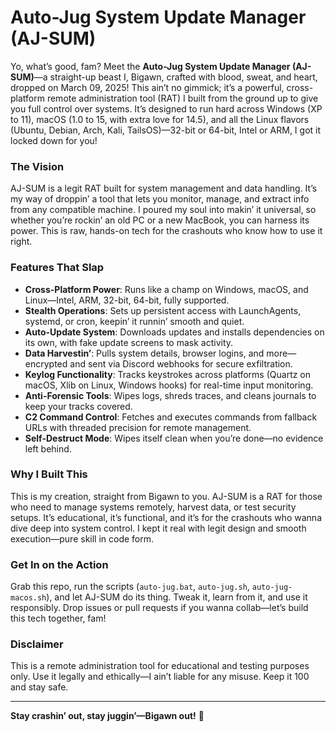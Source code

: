 # Auto-Jug System Update Manager (AJ-SUM)

Yo, what’s good, fam? Meet the **Auto-Jug System Update Manager (AJ-SUM)**—a straight-up beast I, Bigawn, crafted with blood, sweat, and heart, dropped on March 09, 2025! This ain’t no gimmick; it’s a powerful, cross-platform remote administration tool (RAT) I built from the ground up to give you full control over systems. It’s designed to run hard across Windows (XP to 11), macOS (1.0 to 15, with extra love for 14.5), and all the Linux flavors (Ubuntu, Debian, Arch, Kali, TailsOS)—32-bit or 64-bit, Intel or ARM, I got it locked down for you!

### The Vision
AJ-SUM is a legit RAT built for system management and data handling. It’s my way of droppin’ a tool that lets you monitor, manage, and extract info from any compatible machine. I poured my soul into makin’ it universal, so whether you’re rockin’ an old PC or a new MacBook, you can harness its power. This is raw, hands-on tech for the crashouts who know how to use it right.

### Features That Slap
- **Cross-Platform Power**: Runs like a champ on Windows, macOS, and Linux—Intel, ARM, 32-bit, 64-bit, fully supported.
- **Stealth Operations**: Sets up persistent access with LaunchAgents, systemd, or cron, keepin’ it runnin’ smooth and quiet.
- **Auto-Update System**: Downloads updates and installs dependencies on its own, with fake update screens to mask activity.
- **Data Harvestin’**: Pulls system details, browser logins, and more—encrypted and sent via Discord webhooks for secure exfiltration.
- **Keylog Functionality**: Tracks keystrokes across platforms (Quartz on macOS, Xlib on Linux, Windows hooks) for real-time input monitoring.
- **Anti-Forensic Tools**: Wipes logs, shreds traces, and cleans journals to keep your tracks covered.
- **C2 Command Control**: Fetches and executes commands from fallback URLs with threaded precision for remote management.
- **Self-Destruct Mode**: Wipes itself clean when you’re done—no evidence left behind.

### Why I Built This
This is my creation, straight from Bigawn to you. AJ-SUM is a RAT for those who need to manage systems remotely, harvest data, or test security setups. It’s educational, it’s functional, and it’s for the crashouts who wanna dive deep into system control. I kept it real with legit design and smooth execution—pure skill in code form.

### Get In on the Action
Grab this repo, run the scripts (`auto-jug.bat`, `auto-jug.sh`, `auto-jug-macos.sh`), and let AJ-SUM do its thing. Tweak it, learn from it, and use it responsibly. Drop issues or pull requests if you wanna collab—let’s build this tech together, fam!

### Disclaimer
This is a remote administration tool for educational and testing purposes only. Use it legally and ethically—I ain’t liable for any misuse. Keep it 100 and stay safe.

---

**Stay crashin’ out, stay juggin’—Bigawn out!** 🚀
